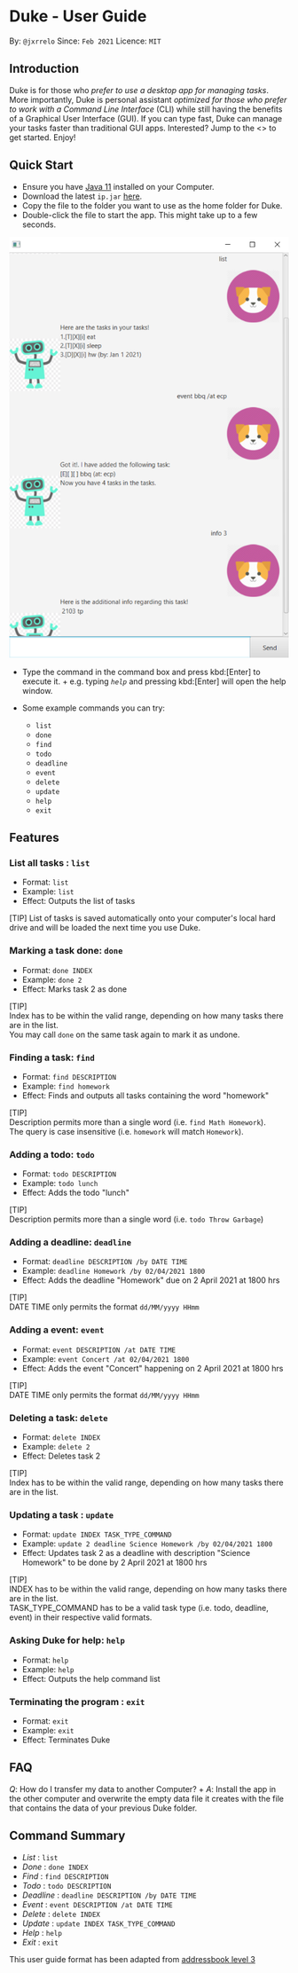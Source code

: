 # Duke - User Guide
By: `@jxrrelo`      Since: `Feb 2021`      Licence: `MIT`

## Introduction

Duke is for those who *prefer to use a desktop app for managing tasks*. More importantly, Duke is personal assistant *optimized for those who prefer to work with a Command Line Interface* (CLI) while still having the benefits of a Graphical User Interface (GUI). If you can type fast, Duke can manage your tasks faster than traditional GUI apps. Interested? Jump to the <<Quick Start>> to get started. Enjoy!

## Quick Start

- Ensure you have [Java 11](https://www.oracle.com/sg/java/technologies/javase-jdk11-downloads.html) installed on your Computer.
- Download the latest `ip.jar` [here](https://github.com/jxrrelo/duke/releases).
- Copy the file to the folder you want to use as the home folder for Duke.
- Double-click the file to start the app. This might take up to a few seconds.

![](Ui.png?raw=true)

-  Type the command in the command box and press kbd:[Enter] to execute it. +
   e.g. typing *`help`* and pressing kbd:[Enter] will open the help window.
-  Some example commands you can try:

    * `list`
    * `done`
    * `find`
    * `todo`
    * `deadline`
    * `event`
    * `delete`
    * `update`
    * `help`
    * `exit`

## Features

### List all tasks : `list`
+ Format: `list`
+ Example: `list`
+ Effect: Outputs the list of tasks

[TIP]
List of tasks is saved automatically onto your computer's local hard drive and will be loaded the next time you use Duke.

### Marking a task done: `done`
+ Format: `done INDEX`
+ Example: `done 2`
+ Effect: Marks task 2 as done

[TIP] <br />
Index has to be within the valid range, depending on how many tasks there are in the list. <br />
You may call `done` on the same task again to mark it as undone.

### Finding a task: `find`
+ Format: `find DESCRIPTION`
+ Example: `find homework`
+ Effect: Finds and outputs all tasks containing the word "homework"

[TIP] <br />
Description permits more than a single word (i.e. `find Math Homework`). <br />
The query is case insensitive (i.e. `homework` will match `Homework`).

### Adding a todo: `todo`
+ Format: `todo DESCRIPTION`
+ Example: `todo lunch`
+ Effect: Adds the todo "lunch"

[TIP] <br />
Description permits more than a single word (i.e. `todo Throw Garbage`)

### Adding a deadline: `deadline`
+ Format: `deadline DESCRIPTION /by DATE TIME`
+ Example: `deadline Homework /by 02/04/2021 1800`
+ Effect: Adds the deadline "Homework" due on 2 April 2021 at 1800 hrs

[TIP] <br />
DATE TIME only permits the format `dd/MM/yyyy HHmm`

### Adding a event: `event`
+ Format: `event DESCRIPTION /at DATE TIME`
+ Example: `event Concert /at 02/04/2021 1800`
+ Effect:  Adds the event "Concert" happening on 2 April 2021 at 1800 hrs

[TIP] <br />
DATE TIME only permits the format `dd/MM/yyyy HHmm`

### Deleting a task: `delete`
+ Format: `delete INDEX`
+ Example: `delete 2`
+ Effect: Deletes task 2

[TIP] <br />
Index has to be within the valid range, depending on how many tasks there are in the list. <br />

### Updating a task : `update`
+ Format: `update INDEX TASK_TYPE_COMMAND`
+ Example: `update 2 deadline Science Homework /by 02/04/2021 1800`
+ Effect: Updates task 2 as a deadline with description "Science Homework" to be done by 2 April 2021 at 1800 hrs

[TIP] <br />
INDEX has to be within the valid range, depending on how many tasks there are in the list. <br />
TASK_TYPE_COMMAND has to be a valid task type (i.e. todo, deadline, event) in their respective valid formats.

### Asking Duke for help: `help`
+ Format: `help`
+ Example: `help`
+ Effect: Outputs the help command list

### Terminating the program : `exit`
+ Format: `exit`
+ Example: `exit`
+ Effect: Terminates Duke

## FAQ
*Q*: How do I transfer my data to another Computer? +
*A*: Install the app in the other computer and overwrite the empty data file it creates with the file that contains the data of your previous Duke folder.

## Command Summary
* *List* : `list`
* *Done* : `done INDEX`
* *Find* : `find DESCRIPTION`
* *Todo* : `todo DESCRIPTION`
* *Deadline* : `deadline DESCRIPTION /by DATE TIME`
* *Event* : `event DESCRIPTION /at DATE TIME`
* *Delete* : `delete INDEX`
* *Update* : `update INDEX TASK_TYPE_COMMAND`
* *Help* : `help`
* *Exit* : `exit`

This user guide format has been adapted from [addressbook level 3](https://github.com/nus-cs2103-AY1920S2/addressbook-level3/blob/master/docs/UserGuide.adoc)
